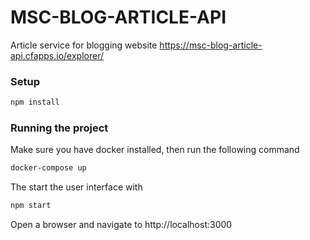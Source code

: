 # MSC-BLOG-ARTICLE-API

Article service for blogging website https://msc-blog-article-api.cfapps.io/explorer/

### Setup

```bash
npm install
```

### Running the project

Make sure you have docker installed, then run the following command

```bash
docker-compose up
```

The start the user interface with 

```bash
npm start
```

Open a browser and navigate to http://localhost:3000
